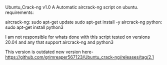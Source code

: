 Ubuntu_Crack-ng v1.0
 A Automatic aircrack-ng script on ubuntu.
 requirements:
 
 aircrack-ng:
 	sudo apt-get update
sudo apt-get install -y aircrack-ng
   python:
sudo apt-get install python3


I am not responsible for whats done with this script
tested on versions 20.04 and any that support aircrack-ng and python3


This version is outdated new version here- https://github.com/grimreaper567123/Ubuntu_crack-ng/releases/tag/2.1
